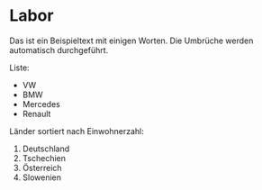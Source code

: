 # Labor

Das ist ein Beispieltext mit einigen Worten. Die Umbrüche werden automatisch durchgeführt.

Liste:
  * VW
  * BMW
  * Mercedes
  * Renault 
  
Länder sortiert nach Einwohnerzahl:
 1. Deutschland
 2. Tschechien
 3. Österreich
 4. Slowenien
